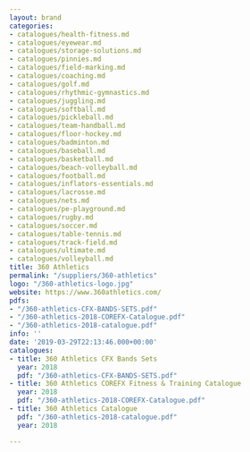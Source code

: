 ```yaml
---
layout: brand
categories:
- catalogues/health-fitness.md
- catalogues/eyewear.md
- catalogues/storage-solutions.md
- catalogues/pinnies.md
- catalogues/field-marking.md
- catalogues/coaching.md
- catalogues/golf.md
- catalogues/rhythmic-gymnastics.md
- catalogues/juggling.md
- catalogues/softball.md
- catalogues/pickleball.md
- catalogues/team-handball.md
- catalogues/floor-hockey.md
- catalogues/badminton.md
- catalogues/baseball.md
- catalogues/basketball.md
- catalogues/beach-volleyball.md
- catalogues/football.md
- catalogues/inflators-essentials.md
- catalogues/lacrosse.md
- catalogues/nets.md
- catalogues/pe-playground.md
- catalogues/rugby.md
- catalogues/soccer.md
- catalogues/table-tennis.md
- catalogues/track-field.md
- catalogues/ultimate.md
- catalogues/volleyball.md
title: 360 Athletics
permalink: "/suppliers/360-athletics"
logo: "/360-athletics-logo.jpg"
website: https://www.360athletics.com/
pdfs:
- "/360-athletics-CFX-BANDS-SETS.pdf"
- "/360-athletics-2018-COREFX-Catalogue.pdf"
- "/360-athletics-2018-catalogue.pdf"
info: ''
date: '2019-03-29T22:13:46.000+00:00'
catalogues:
- title: 360 Athletics CFX Bands Sets
  year: 2018
  pdf: "/360-athletics-CFX-BANDS-SETS.pdf"
- title: 360 Athletics COREFX Fitness & Training Catalogue
  year: 2018
  pdf: "/360-athletics-2018-COREFX-Catalogue.pdf"
- title: 360 Athletics Catalogue
  pdf: "/360-athletics-2018-catalogue.pdf"
  year: 2018

---
```

